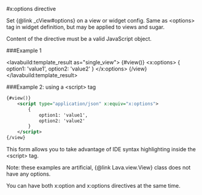 
#x:options directive

<script type="lavabuild/eval">result = global.LavaBuild.generateDirectiveInfoBox('options');</script>

Set {@link _cView#options} on a view or widget config. Same as &lt;options&gt; tag in widget definition, but may be applied
to views and sugar.

Content of the directive must be a valid JavaScript object.

###Example 1

<lavabuild:template_result as="single_view">
{#view()}
	<x:options>
		{
			option1: 'value1',
			option2: 'value2'
		}
	</x:options>
{/view}
</lavabuild:template_result>

###Example 2: using a &lt;script&gt; tag

```xml
{#view()}
	<script type="application/json" x:equiv="x:options">
		{
			option1: 'value1',
			option2: 'value2'
		}
	</script>
{/view}
```

This form allows you to take advantage of IDE syntax highlighting inside the &lt;script&gt; tag.

Note: these examples are artificial, {@link Lava.view.View} class does not have any options.

You can have both x:option and x:options directives at the same time.